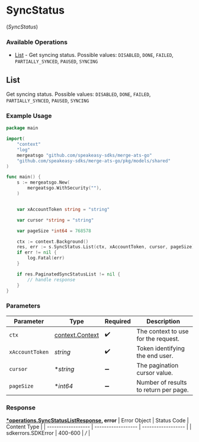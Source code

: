 # SyncStatus
(*SyncStatus*)

### Available Operations

* [List](#list) - Get syncing status. Possible values: `DISABLED`, `DONE`, `FAILED`, `PARTIALLY_SYNCED`, `PAUSED`, `SYNCING`

## List

Get syncing status. Possible values: `DISABLED`, `DONE`, `FAILED`, `PARTIALLY_SYNCED`, `PAUSED`, `SYNCING`

### Example Usage

```go
package main

import(
	"context"
	"log"
	mergeatsgo "github.com/speakeasy-sdks/merge-ats-go"
	"github.com/speakeasy-sdks/merge-ats-go/pkg/models/shared"
)

func main() {
    s := mergeatsgo.New(
        mergeatsgo.WithSecurity(""),
    )


    var xAccountToken string = "string"

    var cursor *string = "string"

    var pageSize *int64 = 768578

    ctx := context.Background()
    res, err := s.SyncStatus.List(ctx, xAccountToken, cursor, pageSize)
    if err != nil {
        log.Fatal(err)
    }

    if res.PaginatedSyncStatusList != nil {
        // handle response
    }
}
```

### Parameters

| Parameter                                             | Type                                                  | Required                                              | Description                                           |
| ----------------------------------------------------- | ----------------------------------------------------- | ----------------------------------------------------- | ----------------------------------------------------- |
| `ctx`                                                 | [context.Context](https://pkg.go.dev/context#Context) | :heavy_check_mark:                                    | The context to use for the request.                   |
| `xAccountToken`                                       | *string*                                              | :heavy_check_mark:                                    | Token identifying the end user.                       |
| `cursor`                                              | **string*                                             | :heavy_minus_sign:                                    | The pagination cursor value.                          |
| `pageSize`                                            | **int64*                                              | :heavy_minus_sign:                                    | Number of results to return per page.                 |


### Response

**[*operations.SyncStatusListResponse](../../pkg/models/operations/syncstatuslistresponse.md), error**
| Error Object       | Status Code        | Content Type       |
| ------------------ | ------------------ | ------------------ |
| sdkerrors.SDKError | 400-600            | */*                |

